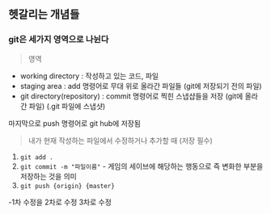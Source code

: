 ## 헷갈리는 개념들

### git은 세가지 영역으로 나뉜다
> 영역
  - working directory : 작성하고 있는 코드, 파일
  - staging area : add 명령어로 무대 위로 올라간 파일들 (git에 저장되기 전의 파일)
  - git directory(repository) : commit 명령어로 찍힌 스냅샵들을 저장 (git에 올라간 파일) (.git 파일에 스냅샷)

마지막으로 push 명령어로 git hub에 저장됨

> 내가 현재 작성하는 파일에서 수정하거나 추가할 때 (저장 필수)

  1.   `git add .` 
  2. `git commit -m "파일이름"`
    - 게임의 세이브에 해당하는 행동으로 즉 변화한 부분을 저장하는 것을 의미
  3. `git push {origin} {master}`  

-1차 수정을 2차로 수정 3차로 수정